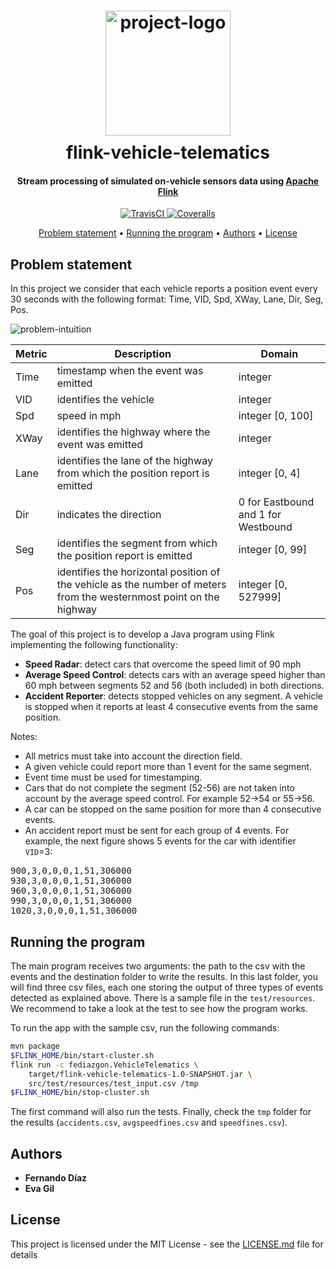 <h1 align="center">
  <div style="margin:10px;">
    <img src="https://github.com/fediazgon/flink-vehicle-telematics/blob/assets/logo.png?raw=true" alt="project-logo" width="200px">
  </div>
  flink-vehicle-telematics
</h1>

<h4 align="center">
Stream processing of simulated on-vehicle sensors data using <a href="https://flink.apache.org/">Apache Flink</a>
</h4>

<p align="center">
  <a href="https://travis-ci.org/fediazgon/flink-vehicle-telematics">
    <img src="https://travis-ci.org/fediazgon/flink-vehicle-telematics.svg?branch=master" alt="TravisCI">
  </a>
  <a href="https://coveralls.io/github/fediazgon/flink-vehicle-telematics?branch=master">
    <img src="https://coveralls.io/repos/github/fediazgon/flink-vehicle-telematics/badge.svg?branch=master" alt="Coveralls">
  </a>
</p>

<p align="center">
  <a href="#problem-statement">Problem statement</a> •
  <a href="#running-the-program">Running the program</a> • 
  <a href="#authors">Authors</a> •
  <a href="#license">License</a>
</p>

## Problem statement

In this project we consider that each vehicle reports a position event every 30 seconds with the
following format: Time, VID, Spd, XWay, Lane, Dir, Seg, Pos.

![problem-intuition](https://github.com/fediazgon/flink-vehicle-telematics/blob/assets/front-cover.png?raw=true)

| Metric | Description                                                                                                         | Domain                              |
|--------|---------------------------------------------------------------------------------------------------------------------|-------------------------------------|
| Time   | timestamp when the event was emitted                                                                                | integer                             |
| VID    | identifies the vehicle                                                                                              | integer                             |
| Spd    | speed in mph                                                                                                        | integer [0, 100]                    |
| XWay   | identifies the highway where the event was emitted                                                                  | integer                             |
| Lane   | identifies the lane of the highway from which the position report is emitted                                        | integer [0, 4]                      |
| Dir    | indicates the direction                                                                                             | 0 for Eastbound and 1 for Westbound |
| Seg    | identifies the segment from which the position report is emitted                                                    | integer [0, 99]                     |
| Pos    | identifies the horizontal position of the vehicle as the number of meters from the westernmost point on the highway | integer [0, 527999]                 |

The goal of this project is to develop a Java program using Flink implementing the following functionality:

* **Speed Radar**: detect cars that overcome the speed limit of 90 mph
* **Average Speed Control**: detects cars with an average speed higher than 60 mph between
segments 52 and 56 (both included) in both directions.
* **Accident Reporter**: detects stopped vehicles on any segment. A vehicle is stopped when it
reports at least 4 consecutive events from the same position.

Notes:

* All metrics must take into account the direction field.
* A given vehicle could report more than 1 event for the same segment.
* Event time must be used for timestamping.
* Cars that do not complete the segment (52-56) are not taken into account by the average speed control.
For example 52->54 or 55->56.
* A car can be stopped on the same position for more than 4 consecutive events.
* An accident report must be sent for each group of 4 events. For example, the next figure shows 5 events for the car with 
identifier `VID`=3:

<pre>
900,3,0,0,0,1,51,306000
930,3,0,0,0,1,51,306000
960,3,0,0,0,1,51,306000
990,3,0,0,0,1,51,306000
1020,3,0,0,0,1,51,306000
</pre>

## Running the program

The main program receives two arguments: the path to the csv with the events and the destination folder to write the 
results. In this last folder, you will find three csv files, each one storing the output of three types of events 
detected as explained above. There is a sample file in the `test/resources`. We recommend to
take a look at the test to see how the program works.

To run the app with the sample csv, run the following commands:

```bash
mvn package
$FLINK_HOME/bin/start-cluster.sh
flink run -c fediazgon.VehicleTelematics \
    target/flink-vehicle-telematics-1.0-SNAPSHOT.jar \
    src/test/resources/test_input.csv /tmp
$FLINK_HOME/bin/stop-cluster.sh
```

The first command will also run the tests. Finally, check the `tmp` folder for the results 
(`accidents.csv`, `avgspeedfines.csv` and `speedfines.csv`).

## Authors

* **Fernando Díaz**
* **Eva Gil**

## License

This project is licensed under the MIT License - see the [LICENSE.md](LICENSE.md) file for details
